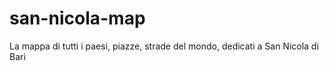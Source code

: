 san-nicola-map
==============

La mappa di tutti i paesi, piazze, strade del mondo, dedicati a San Nicola di Bari
